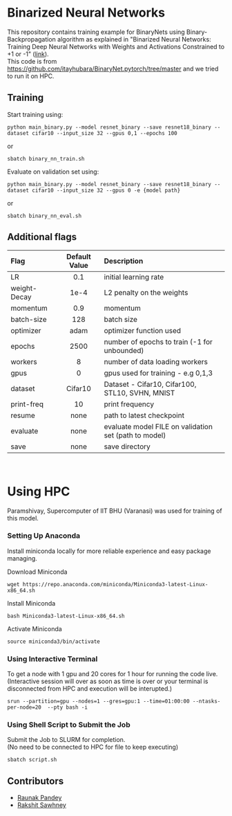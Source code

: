 Binarized Neural Networks
=================================================
This repository contains training example for BinaryNets using Binary-Backpropagation algorithm as explained in "Binarized Neural Networks: Training Deep Neural Networks with Weights and Activations Constrained to +1 or -1" ([link](https://arxiv.org/abs/1602.02830)). <br>
This code is from https://github.com/itayhubara/BinaryNet.pytorch/tree/master and we tried to run it on HPC.


## Training
Start training using:
```
python main_binary.py --model resnet_binary --save resnet18_binary --dataset cifar10 --input_size 32 --gpus 0,1 --epochs 100 
```
or
```
sbatch binary_nn_train.sh
```

Evaluate on validation set using:
```
python main_binary.py --model resnet_binary --save resnet18_binary --dataset cifar10 --input_size 32 --gpus 0 -e {model path}
```
or
```
sbatch binary_nn_eval.sh
```


## Additional flags
|Flag             | Default Value        |Description
|:----------------|:--------------------:|:----------------------------------------------
|LR               |  0.1                 | initial learning rate
|weight-Decay     |  1e-4                | L2 penalty on the weights
|momentum         |  0.9                 | momentum
|batch-size       |  128                 | batch size
|optimizer        |  adam                | optimizer function used
|epochs           |  2500                | number of epochs to train (-1 for unbounded)
|workers          |  8                   | number of data loading workers
|gpus             |  0                   | gpus used for training - e.g 0,1,3
|dataset          |  Cifar10             | Dataset - Cifar10, Cifar100, STL10, SVHN, MNIST
|print-freq       |  10                  | print frequency
|resume           |  none                | path to latest checkpoint
|evaluate         |  none                | evaluate model FILE on validation set (path to model)
|save             |  none                | save directory   


<br>


# Using HPC
Paramshivay, Supercomputer of IIT BHU (Varanasi) was used for training of this model. 

### Setting Up Anaconda
Install miniconda locally for more reliable experience and easy package managing.

Download Miniconda
```
wget https://repo.anaconda.com/miniconda/Miniconda3-latest-Linux-x86_64.sh
```
Install Miniconda
```
bash Miniconda3-latest-Linux-x86_64.sh
```
Activate Miniconda
```
source miniconda3/bin/activate
```

### Using Interactive Terminal
To get a node with 1 gpu and 20 cores for 1 hour for running the code live.<br>
(Interactive session will over as soon as time is over or your terminal is disconnected from HPC and execution will be interupted.)

```
srun --partition=gpu --nodes=1 --gres=gpu:1 --time=01:00:00 --ntasks-per-node=20  --pty bash -i
```

### Using Shell Script to Submit the Job
Submit the Job to SLURM for completion.<br>
(No need to be connected to HPC for file to keep executing)
```
sbatch script.sh
```

## Contributors
- [Raunak Pandey](https://github.com/patrick-batman)
- [Rakshit Sawhney](https://github.com/RakshitSawhney)



